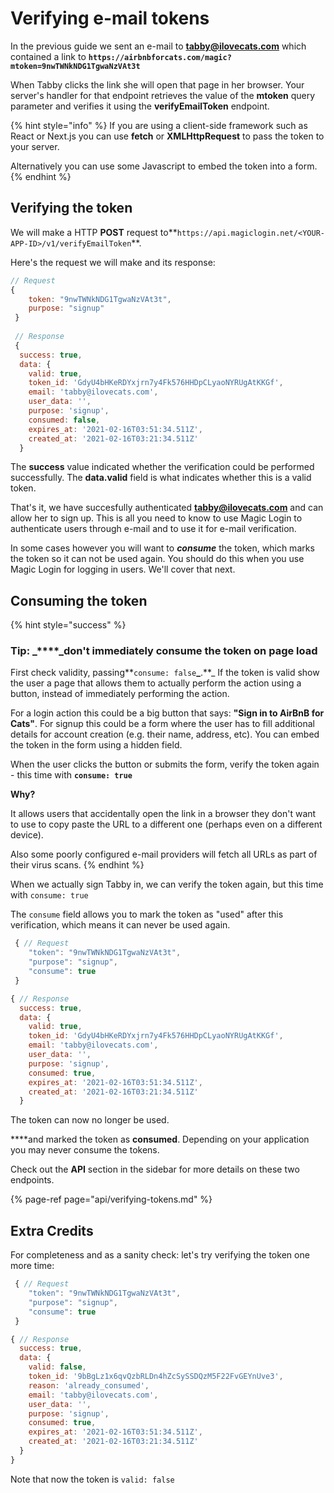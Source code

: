 # Verifying e-mail tokens

In the previous guide we sent an e-mail to **tabby@ilovecats.com** which contained a link to **`https://airbnbforcats.com/magic?mtoken=9nwTWNkNDG1TgwaNzVAt3t`**

When Tabby clicks the link she will open that page in her browser. Your server's handler for that endpoint retrieves the value of the **mtoken** query parameter and verifies it using the **verifyEmailToken** endpoint.

{% hint style="info" %}
If you are using a client-side framework such as React or Next.js you can use **fetch** or **XMLHttpRequest** to pass the token to your server.

Alternatively you can use some Javascript to embed the token into a form.
{% endhint %}

## Verifying the token

We will make a HTTP **POST** request to**`https://api.magiclogin.net/<YOUR-APP-ID>/v1/verifyEmailToken`**.

Here's the request we will make and its response:

```javascript
// Request
{
    token: "9nwTWNkNDG1TgwaNzVAt3t",
    purpose: "signup"
 }
 
 // Response
 {
  success: true,
  data: {
    valid: true,
    token_id: 'GdyU4bHKeRDYxjrn7y4Fk576HHDpCLyaoNYRUgAtKKGf',        
    email: 'tabby@ilovecats.com',
    user_data: '',
    purpose: 'signup',
    consumed: false,
    expires_at: '2021-02-16T03:51:34.511Z',
    created_at: '2021-02-16T03:21:34.511Z'
  }

```

The **success** value indicated whether the verification could be performed successfully. The **data.valid** field is what indicates whether this is a valid token.

That's it, we have succesfully authenticated **tabby@ilovecats.com** and can allow her to sign up. This is all you need to know to use Magic Login to authenticate users through e-mail and to use it for e-mail verification.

In some cases however you will want to _**consume**_ the token, which marks the token so it can not be used again. You should do this when you use Magic Login for logging in users. We'll cover that next.

## Consuming the token

{% hint style="success" %}
### Tip: _****_don't immediately consume the token on page load

First check validity, passing**`consume: false`**_**.**_ If the token is valid show the user a page that allows them to actually perform the action using a button, instead of immediately performing the action.

For a login action this could be a big button that says: **"Sign in to AirBnB for Cats"**. For signup this could be a form where the user has to fill additional details for account creation \(e.g. their name, address, etc\). You can embed the token in the form using a hidden field.

When the user clicks the button or submits the form, verify the token again - this time with **`consume: true`**

**Why?**

It allows users that accidentally open the link in a browser they don't want to use to copy paste the URL to a different one \(perhaps even on a different device\). 

Also some poorly configured e-mail providers will fetch all URLs as part of their virus scans.
{% endhint %}

When we actually sign Tabby in, we can verify the token again, but this time with `consume: true`

The `consume`  field allows you to mark the token as "used" after this verification, which means it can never be used again.

```javascript
 { // Request
    "token": "9nwTWNkNDG1TgwaNzVAt3t",
    "purpose": "signup",
    "consume": true
 }
```

```javascript
{ // Response
  success: true,
  data: {
    valid: true,
    token_id: 'GdyU4bHKeRDYxjrn7y4Fk576HHDpCLyaoNYRUgAtKKGf',        
    email: 'tabby@ilovecats.com',
    user_data: '',
    purpose: 'signup',
    consumed: true,
    expires_at: '2021-02-16T03:51:34.511Z',
    created_at: '2021-02-16T03:21:34.511Z'
  }
```

The token can now no longer be used.

 ****and marked the token as **consumed**. Depending on your application you may never consume the tokens. 

Check out the **API** section in the sidebar for more details on these two endpoints.

{% page-ref page="api/verifying-tokens.md" %}

## **Extra Credits**

 For completeness and as a sanity check: let's try verifying the token one more time:

```javascript
 { // Request
    "token": "9nwTWNkNDG1TgwaNzVAt3t",
    "purpose": "signup",
    "consume": true
 }
```

```javascript
{ // Response
  success: true,
  data: {
    valid: false,
    token_id: '9bBgLz1x6qvQzbRLDn4hZcSySSDQzM5F22FvGEYnUve3',        
    reason: 'already_consumed',
    email: 'tabby@ilovecats.com',
    user_data: '',
    purpose: 'signup',
    consumed: true,
    expires_at: '2021-02-16T03:51:34.511Z',
    created_at: '2021-02-16T03:21:34.511Z'
  }
}
```

Note that now the token is `valid: false`




